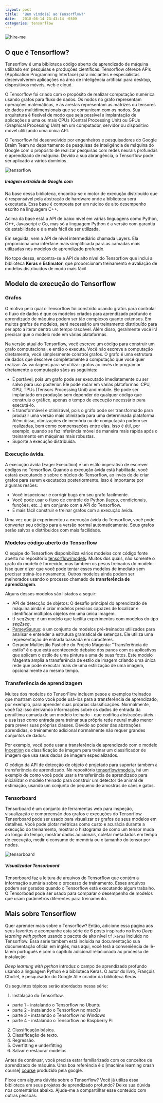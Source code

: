 ```yaml
---
layout: post
title:  "Bem vindo(a) ao Tensorflow!"
date:   2018-08-14 23:43:14 -0300
categories: tensorflow
---
```

![hire-me]({{"/assests/img/tensorflow-google.png"}})

## O que é Tensorflow?

Tensorflow é uma biblioteca código aberto de aprendizado de máquina utilizado em pesquisas e produções científicas. Tensorflow oferece APIs (Application Programming Interface) para iniciantes e especialistas desenvolverem aplicações na área de inteligência artificial para desktop, dispositivos móveis, web e cloud.

O Tensorflow foi criado com o propósito de realizar computação numérica usando grafos para fluxo de dados. Os nodos no grafo representam operações matemáticas, e as arestas representam as matrizes ou tensores de dados multidimensionais que se comunicam com os nodos. Sua arquitetura é flexível de modo que seja possível a implantação de aplicações a uma ou mais CPUs (Central Processing Unit) ou GPUs (Graphical Processing Unit) em um computador, servidor ou dispositivo móvel utilizando uma única API.

O Tensorflow foi desenvolvido por engenheiros e pesquisadores do Google Braim Team no departamento de pesquisas de inteligência de máquina do Google com o propósito de realizar pesquisas com redes neurais profundas e aprendizado de máquina. Devido a sua abrangência, o Tensorflow pode ser aplicado a vários domínios.

![tensorflow]({{"/assests/img/tensorflow_programming_environment.png"}})
##### Imagem extraída de Google.com

Na base dessa biblioteca, encontra-se o motor de execução distribuído que é responsável pela abstração de hardware onde a biblioteca será executada. Essa base é composta por um núcleo de alto desempenho escrito na linguagem C++.

Acima da base está a API de baixo nível em várias linguagens como Python, C++, Javascript e Go, mas só a linguagem Python é a versão com garantia de estabilidade e é a mais fácil de ser utilizada.

Em seguida, vem a API de nível intermediário chamada Layers. Ela proporciona uma interface mais simplificada para as camadas mais utilizadas nos modelos de aprendizado profundo.

No topo dessa, encontra-se a API de alto nível do Tensorflow que inclui a biblioteca **Keras** e **Estimator**, que proporcionam treinamento e avaliação de modelos distribuídos de modo mais fácil.

## Modelo de execução do Tensorflow

### Grafos
O motivo pelo qual o Tensorflow foi constrído usando grafos para controlar o fluxo de dados é que os modelos criados para aprendizado profundo e aprendizado de máquina podem ser tão complexos quanto extensos. Em muitos grafos de modelos, será necessário um treinamento distribuído para ser apto a iterar dentro um tempo rasoável. Além disso, geralmente você irá precisar que o modelo rode em várias plataformas.

Na versão atual do Tensorflow, você escreve um código para construir um grafo computacional, e então o executa. Você não escreve a computação diretamente, você simplesmente constrói grafos. O grafo é uma estrutura de dados que descreve completamente a computação que você quer realizar. As vantagens para se utilizar grafos ao invés de programar diretamente a computação sãos as seguintes:
* É portável, pois um grafo pode ser executado imediatamente ou ser salvo para uso posterior. Ele pode rodar em várias plataformas: CPU, GPU, TPUs (Tensors Processing Unit) and mobile. Ele pode ser implantado em produção sem depender de qualquer código que construiu o gráfico, apenas o tempo de execução necessário para executá-lo.
* É transformável e otimizável, pois o gráfo pode ser transformado para produzir uma versão mais otimizada para uma determinada plataforma. Além disso, otimizações de memória ou de computação podem ser realizadas, bem como compensações entre elas. Isso é útil, por exemplo, quando se faz inferência móvel de maneira mais rápida após o treinamento em máquinas mais robustas.
* Suporte a execução distribuída.

### Execução ávida.

A execução ávida (Eager Execution) é um estilo imperativo de escrever códigos no Tensorflow. Quando a execução ávida está habilitada, você estará executando o sobre o núcleo do Tensorflow, ao invés de de criar grafos para serem executados posteriormente.
Isso é importante por algumas resões:
* Você inspecionar e corrigir bugs em seu grafo facilmente.
* Você pode usar o fluxo de controle do Python (laços, condicionais, funções, etc...) em conjunto com a API do Tensorflow.
* É mais fácil construir e treinar grafos com a execução ávida.

Uma vez que já experimentou a execução ávida do Tensorflow, você pode converter seu código para a versão normal automaticamente. Seus grafos serão salvos e distribuidos com mais facilidade.

### Modelos código aberto do Tensorflow
O equipe do Tensorflow disponibiliza vários modelos com código fonte aberto no repositório [tensorflow/models][repo]. Muitos dos quais, não somente o grafo do modelo é fornecido, mas também os pesos treinados do modelo. Isso quer dizer que você pode tentar esses modelos de imediato sem precisar treiná-los novamente. Outros modelos ainda podem ser melhorados usando o processo chamado de **transferência de aprendizagem**.

Alguns desses modelos são listados a seguir:
* API de detecção de objetos:  O desafio principal do aprendizado de máquina ainda é criar modelos precisos capazes de localizar e identificar múltiplos objetos em uma única imagem. 
* tf-seq2seq: é um modelo que facilita experimentos com modelos do tipo *seq2seq*.
* [ParseySaurus][parsey]: é um conjunto de modelos pré-treinados utilizados para analisar e entender a estrutura gramatical de setenças. Ele utiliza uma representação de entrada baseada em caracteres.
* Gerador Multiestilo Pastiche do Projeto Magenta: "Transferência de estilo" é o que está acontecendo debaixo dos panos com os aplicativos que aplicam o estilo de uma pintura a uma de suas fotos. Este modelo Magenta amplia a transferência de estilo de imagem criando uma única rede que pode executar mais de uma estilização de uma imagem, opcionalmente ao mesmo tempo.

### Transferência de aprendizagem
Muitos dos modelos do TensorFlow incluem pesos e exemplos treinados que mostram como você pode usá-los para a transferência de aprendizado, por exemplo, para aprender suas próprias classificações. Normalmente, você faz isso derivando informações sobre os dados de entrada da penúltima camada de um modelo treinado - que codifica abstrações úteis - e usa isso como entrada para treinar sua própria rede neural muito menor para prever suas próprias classes. Devido ao poder das abstrações aprendidas, o treinamento adicional normalmente não requer grandes conjuntos de dados.

Por exemplo, você pode usar a transferência de aprendizado com o modelo [Inception][inception] de classificação de imagem para treinar um classificador de imagem que usa seus dados de imagem especializados.

O código da API de detecção de objeto é projetado para suportar também a transferência de aprendizado. No repositório [tensorflow/models][repo], há um exemplo de como você pode usar a transferência de aprendizado para inicializar o modelo treinado para construir um detector de animal de estimação, usando um conjunto de pequeno de amostras de cães e gatos. 

### Tensorboard
Tensorboard é um conjunto de ferramentas web para inspeção, visualização e compreensão dos grafos e execuções do Tensorflow. Tensorboard pode ser usado para visualizar os grafos de seus modelos em detalhes.
Você pode plotar métricas como custo e acurácia durante a execução do treinamento, mostrar o histograma de como um tensor muda ao longo do tempo, mostrar dados adicionais, coletar metadados em tempo de execução, medir o consumo de memória ou o tamanho do tensor por nodos. 

![tensorboard]({{"/assests/img/posts/7tensorflow2.gif"}})
##### Visualizador Tensorbaord

Tensorboard faz a leitura de arquivos do Tensorflow que contém a informação sumária sobre o processo de treinamento. Esses arquivos podem ser gerados quando o Tensorflow está executando algum trabalho.
O Tensorboad pode ser usado para comparar o desempenho de modelos que usam parâmetros diferentes para treinamento.

## Mais sobre Tensorflow
Quer aprender mais sobre o Tensorflow? Então, adicione essa página aos seus favoritos e acompanhe esta série de 6 posts inspirado no livro *Deep learning with python* usando o pacote de alto nível `tf.keras` incluído no Tensorflow. Essa série também está incluída na documentação sua documentação oficial em inglês, mas aqui, você terá a conveniência de lê-la em português e com o capítulo adicional relacionado ao processo de instalação.

*Deep learning with python* introduz o campo de aprendizado profundo usando a linguagem Python e a biblioteca Keras. O autor do livro, François Chollet, é pesquisador do Google AI e criador da biblioteca Keras.

Os seguintes tópicos serão abordados nessa série:
1. Instalação do Tensorflow.
 - parte 1 - instalando o Tensorflow no Ubuntu
 - parte 2 - instalando o Tensorflow no macOs
 - parte 3 - instalando o Tensorflow no Windows
 - parte 4 - instalando o Tensorflow no Raspberry Pi
2. Classificação básica.
3. Classificação de texto.
4. Regressão.
5. Overfitting e underfitting
6. Salvar e restaurar modelos.     

Antes de continuar, você precisa estar familiarizado com os conceitos de aprendizado de máquina. Uma boa referência é o [machine learning crash course] [course] produzido pela google.

Ficou com alguma dúvida sobre o Tensorflow? Você já utiliza essa biblioteca em seus projetos de aprendizado profundo? Deixe sua dúvida nos comentários abaixo. Ajude-me a compartilhar esse conteúdo com outras pessoas.

[instalacao]: https://wesinalves.github.io/tensorflow/2018/08/30/instalacao-tensorflow.html
[ubuntu]: https://wesinalves.github.io/tensorflow/2018/08/30/instalacao-ubuntu.html
[macOs]: https://wesinalves.github.io/tensorflow/2018/09/05/instalacao-mac.html
[windows]: https://wesinalves.github.io/tensorflow/2018/09/13/instalacao-windows.html
[raspberry]: https://wesinalves.github.io/tensorflow/2018/09/13/instalacao-raspbian.html
[course]: https://developers.google.com/machine-learning/crash-course/ml-intro
[inception]: https://www.tensorflow.org/hub/tutorials/image_retraining
[repo]: https://github.com/tensorflow/models
[parsey]: https://ai.googleblog.com/2017/03/an-upgrade-to-syntaxnet-new-models-and.html




